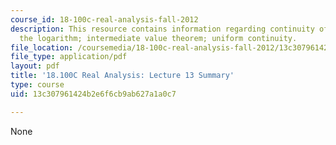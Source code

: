 ```yaml
---
course_id: 18-100c-real-analysis-fall-2012
description: This resource contains information regarding continuity of the exponential;
  the logarithm; intermediate value theorem; uniform continuity.
file_location: /coursemedia/18-100c-real-analysis-fall-2012/13c307961424b2e6f6cb9ab627a1a0c7_MIT18_100CF12_l13sum.pdf
file_type: application/pdf
layout: pdf
title: '18.100C Real Analysis: Lecture 13 Summary'
type: course
uid: 13c307961424b2e6f6cb9ab627a1a0c7

---
```

None
